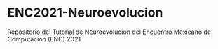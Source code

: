 # ENC2021-Neuroevolucion
Repositorio del Tutorial de Neuroevolución del Encuentro Mexicano de Computación (ENC) 2021
